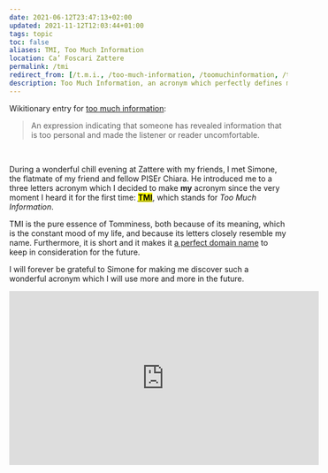 ```yaml
---
date: 2021-06-12T23:47:13+02:00
updated: 2021-11-12T12:03:44+01:00
tags: topic
toc: false
aliases: TMI, Too Much Information
location: Ca’ Foscari Zattere
permalink: /tmi
redirect_from: [/t.m.i., /too-much-information, /toomuchinformation, /toomuchinfo, /too-much-info]
description: Too Much Information, an acronym which perfectly defines my tomminess
---
```

Wikitionary entry for [too much information][tmi]:

> An expression indicating that someone has revealed information that is too personal and made the listener or reader uncomfortable.

<br>

During a wonderful chill evening at Zattere with my friends, I met Simone, the flatmate of my friend and fellow PISEr Chiara. He introduced me to a three letters acronym which I decided to make **my** acronym since the very moment I heard it for the first time: <mark><abbr title="Too Much Information"><strong>TMI</strong></abbr></mark>, which stands for *Too Much Information*.

TMI is the pure essence of Tomminess, both because of its meaning, which is the constant mood of my life, and because its letters closely resemble my name. Furthermore, it is short and it makes it [a perfect domain name](https://shop.gandi.net/en/domain/suggest?search=tmi 'Search tmi.\* domains on Gandi') to keep in consideration for the future.

I will forever be grateful to Simone for making me discover such a wonderful acronym which I will use more and more in the future.

<div class='embed-container'>
<iframe width="560" height="315" src="https://www.youtube-nocookie.com/embed/slCRsjMXGIc" title="YouTube video player" frameborder="0" allow="accelerometer; autoplay; clipboard-write; encrypted-media; gyroscope; picture-in-picture" allowfullscreen></iframe>
</div>

[tmi]: https://en.wiktionary.org/wiki/too_much_information '“too much information” on Wikitionary'